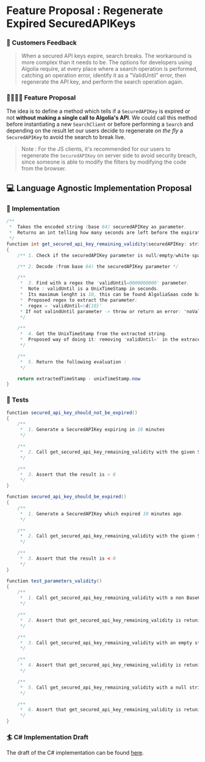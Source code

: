 # Feature Proposal :  Regenerate Expired SecuredAPIKeys

### 💼 Customers Feedback

>When a secured API keys expire, search breaks. The workaround is more complex
than it needs to be.
>The options for developers using Algolia require, at every place where a search
operation is performed, catching an operation error, identify it as a
"ValidUntil" error, then regenerate the API key, and perform the search
operation again.

### 👨‍💻👩‍💻 Feature Proposal

The idea is to define a method which tells if a `SecuredAPIKey` is expired or not **without making a single call to Algolia's API**. We could call this method before instantiating a new `SearchClient` or before performing a `Search` and depending on the result let our users decide to regenerate *on the fly* a `SecuredAPIKey` to avoid the search to break live.

> Note : For the JS clients, it's recommended for our users to regenerate the `SecuredAPIKey` on server side to avoid security breach, since someone is able to modify the filters by modifying the code from the browser.

## 💻 Language Agnostic Implementation Proposal

### 📝 Implementation

```java
/**
 *  Takes the encoded string (base 64) securedAPIKey as parameter.
 *  Returns an int telling how many seconds are left before the expiration date.
 */
function int get_secured_api_key_remaining_validity(securedAPIKey: string)
{
    /** 1. Check if the securedAPIKey parameter is null/empty/white-spaces/encoded in base64 */

    /** 2. Decode (from base 64) the securedAPIKey parameter */

    /**
     *  3. Find with a regex the 'validUntil=0000000000' parameter.
     *  Note : validUntil is a UnixTimeStamp in seconds.
     *  Its maximum lenght is 10, this can be found AlgoliaSaas code base with -> rg 'validUntil'
     *  Proposed regex to extract the parameter:
     *  regex = 'validUntil=\d{10}'
     * If not valindUntil parameter -> throw or return an error: "noValidUntil parameter found, please make sure the securedAPIKey has one"
     */

    /**
     *  4. Get the UnixTimeStamp from the extracted string.
     *  Proposed way of doing it: removing 'validUntil=' in the extraced string.
     */

    /**
     *  5. Return the following evaluation :
     */

    return extractedTimeStamp - unixTimeStamp.now
}
```

### 🧪 Tests

```java
function secured_api_key_should_not_be_expired()
{
    /**
     *  1. Generate a SecuredAPIKey expiring in 10 minutes
     */

    /**
     *  2. Call get_secured_api_key_remaining_validity with the given SecuredAPIKey
     */

    /**
     *  3. Assert that the result is > 0
     */
}
```

```java
function secured_api_key_should_be_expired()
{
    /**
     *  1. Generate a SecuredAPIKey which expired 10 minutes ago.
     */

    /**
     *  2. Call get_secured_api_key_remaining_validity with the given SecuredAPIKey
     */

    /**
     *  3. Assert that the result is < 0
     */
}
```

```java
function test_parameters_validity()
{
    /**
     *  1. Call get_secured_api_key_remaining_validity with a non Base64 string
     */

    /**
     *  2. Assert that get_secured_api_key_remaining_validity is retuning or throwing an error.
     */

    /**
     *  3. Call get_secured_api_key_remaining_validity with an empty string
     */

    /**
     *  4. Assert that get_secured_api_key_remaining_validity is retuning or throwing an error.
     */

    /**
     *  5. Call get_secured_api_key_remaining_validity with a null string
     */

    /**
     *  6. Assert that get_secured_api_key_remaining_validity is retuning or throwing an error.
     */
}
```

### 🏄‍ C# Implementation Draft

The draft of the C# implementation can be found [here](https://gist.github.com/Ant-hem/5b47e1f92f750c6aea8197dd36ab0c08).
